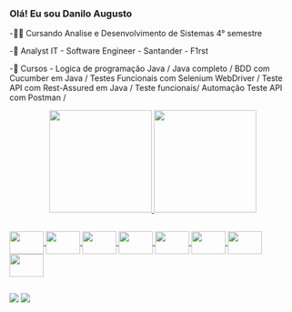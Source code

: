 ### Olá! Eu sou Danilo Augusto

-👨‍🎓 Cursando Analise e Desenvolvimento de Sistemas 4° semestre

-📘 Analyst IT - Software Engineer - Santander - F1rst

-📘 Cursos - Logica de programação Java / Java completo / BDD com Cucumber em Java / Testes Funcionais com Selenium WebDriver / Teste API com Rest-Assured em Java / Teste funcionais/ Automação Teste API com Postman /

<div align="center">
  <a href="https://github.com/Damasceno-Danilo">
  <img height="180em" src="https://github-readme-stats.vercel.app/api?username=Damasceno-Danilo&show_icons=true&theme=merko&include_all_commits=true&count_private=true"/>
  <img height="180em" src="https://github-readme-stats.vercel.app/api/top-langs/?username=Damasceno-Danilo&layout=compact&langs_count=7&theme=merko"/>
</div>

##

<div>   
 <img align="center" height="40" width="60" src="https://cdn.jsdelivr.net/gh/devicons/devicon/icons/java/java-original-wordmark.svg"/>
 <img align="center" height="40" width="60" src="https://cdn.jsdelivr.net/gh/devicons/devicon/icons/selenium/selenium-original.svg"/>
 <img align="center" height="40" width="60" src="https://cdn.jsdelivr.net/gh/devicons/devicon/icons/cucumber/cucumber-plain.svg"/>
 <img align="center" height="40" width="60"src="https://cdn.jsdelivr.net/gh/devicons/devicon@latest/icons/android/android-original-wordmark.svg" />
 <img align="center" height="40" width="60" src="https://cdn.jsdelivr.net/gh/devicons/devicon@latest/icons/cypressio/cypressio-original-wordmark.svg" />
 <img  align="center" height="40" width="60" src="https://cdn.jsdelivr.net/gh/devicons/devicon@latest/icons/junit/junit-original-wordmark.svg" />
  <img align="center" height="40" width="60" src="https://cdn.jsdelivr.net/gh/devicons/devicon/icons/androidstudio/androidstudio-original-wordmark.svg"/>
 <img align="center" height="40" width="60" src="https://cdn.jsdelivr.net/gh/devicons/devicon/icons/intellij/intellij-original.svg"/>        
</div>   

##

  <div> 
  <a href = "mailto:danilo.augustodama@gmail.com"><img src="https://img.shields.io/badge/-Gmail-%23333?style=for-the-badge&logo=gmail&logoColor=white" target="_blank"></a>
  <a href="https://www.linkedin.com/in/danilo-augusto-damasceno-36b163125/" target="_blank"><img src="https://img.shields.io/badge/-LinkedIn-%230077B5?style=for-the-badge&logo=linkedin&logoColor=white" target="_blank"></a>  
</div>



